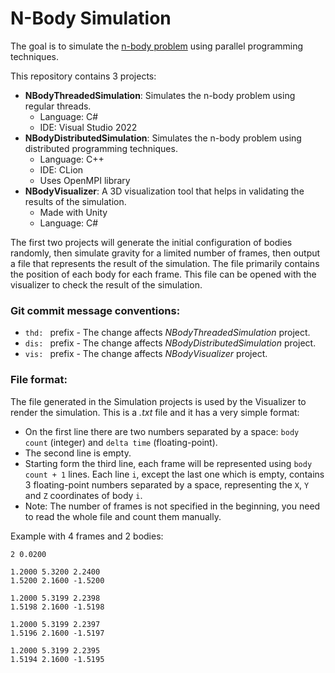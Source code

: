 # N-Body Simulation
The goal is to simulate the [n-body problem](https://en.wikipedia.org/wiki/N-body_simulation) using parallel programming techniques.

This repository contains 3 projects:
* **NBodyThreadedSimulation**: Simulates the n-body problem using regular threads.
  - Language: C#
  - IDE: Visual Studio 2022
* **NBodyDistributedSimulation**: Simulates the n-body problem using distributed programming techniques.
  - Language: C++
  - IDE: CLion
  - Uses OpenMPI library
* **NBodyVisualizer**: A 3D visualization tool that helps in validating the results of the simulation.
  - Made with Unity
  - Language: C#

The first two projects will generate the initial configuration of bodies randomly, then simulate gravity for a limited number of frames, then output a file that represents the result of the simulation. The file primarily contains the position of each body for each frame. This file can be opened with the visualizer to check the result of the simulation.

### Git commit message conventions:
* `thd: ` prefix - The change affects _NBodyThreadedSimulation_ project.
* `dis: ` prefix - The change affects _NBodyDistributedSimulation_ project.
* `vis: ` prefix - The change affects _NBodyVisualizer_ project.

### File format:
The file generated in the Simulation projects is used by the Visualizer to render the simulation. This is a _.txt_ file and it has a very simple format:
* On the first line there are two numbers separated by a space: `body count` (integer) and `delta time` (floating-point).
* The second line is empty.
* Starting form the third line, each frame will be represented using `body count + 1` lines. Each line `i`, except the last one which is empty, contains 3 floating-point numbers separated by a space, representing the `X`, `Y` and `Z` coordinates of body `i`.
* Note: The number of frames is not specified in the beginning, you need to read the whole file and count them manually.

Example with 4 frames and 2 bodies:
```
2 0.0200

1.2000 5.3200 2.2400
1.5200 2.1600 -1.5200

1.2000 5.3199 2.2398
1.5198 2.1600 -1.5198

1.2000 5.3199 2.2397
1.5196 2.1600 -1.5197

1.2000 5.3199 2.2395
1.5194 2.1600 -1.5195
```
